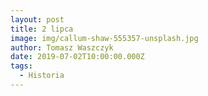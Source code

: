 ```yaml
---
layout: post
title: 2 lipca
image: img/callum-shaw-555357-unsplash.jpg
author: Tomasz Waszczyk
date: 2019-07-02T10:00:00.000Z
tags:
  - Historia
---
```



